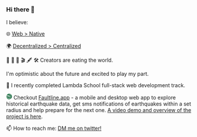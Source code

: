 ### Hi there 👋

I believe:

🌐 [Web > Native](http://www.youtube.com/watch?v=-SIJiZzzuB0)

🌍 [Decentralized > Centralized](https://ethereum.org/en/dapps)

🎨 🎤 🎵 🎬 🖋️ 🛠️ Creators are eating the world.		

I'm optimistic about the future and excited to play my part.

🌱 I recently completed Lambda School full-stack web development track.  

[<img src="https://raw.githubusercontent.com/petedram/petedram/main/fl-logo-16px.png" width="16" height="16">](https://faultline.app) Checkout [Faultline.app](https://faultline.app) - a mobile and desktop web app to explore historical earthquake data, get sms notifications of earthquakes within a set radius and help prepare for the next one. [A video demo and overview of the project is here](https://youtu.be/LD9z3iCCXjI?start=7551&end=8912).

📫 How to reach me: [DM me on twitter!](http://twitter.com/petedram)



<!--
**petedram/petedram** is a ✨ _special_ ✨ repository because its `README.md` (this file) appears on your GitHub profile.

Here are some ideas to get you started:

- 🔭 I’m currently working on ...
- 🌱 I’m currently learning ...
- 👯 I’m looking to collaborate on ...
- 🤔 I’m looking for help with ...
- 💬 Ask me about ...
- 📫 How to reach me: ...
- 😄 Pronouns: ...
- ⚡ Fun fact: ...
-->
